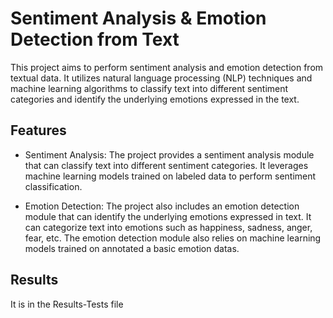  # Sentiment Analysis & Emotion Detection from Text

This project aims to perform sentiment analysis and emotion detection from textual data. It utilizes natural language processing (NLP) techniques and machine learning algorithms to classify text into different sentiment categories and identify the underlying emotions expressed in the text.

## Features

- Sentiment Analysis: The project provides a sentiment analysis module that can classify text into different sentiment categories. It leverages machine learning models trained on labeled data to perform sentiment classification.

- Emotion Detection: The project also includes an emotion detection module that can identify the underlying emotions expressed in text. It can categorize text into emotions such as happiness, sadness, anger, fear, etc. The emotion detection module also relies on machine learning models trained on annotated a basic emotion datas.

## Results
It is in the Results-Tests file
